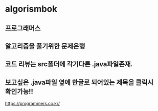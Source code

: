 # algorismbok
## 프로그래머스
알고리즘을 풀기위한 문제은행
--
코드 리뷰는 src폴더에 각기다른 .java파일존재. 
---
보고싶은 .java파일 옆에 한글로 되어있는 제목을 클릭시 확인가능!!
--
https://programmers.co.kr/

